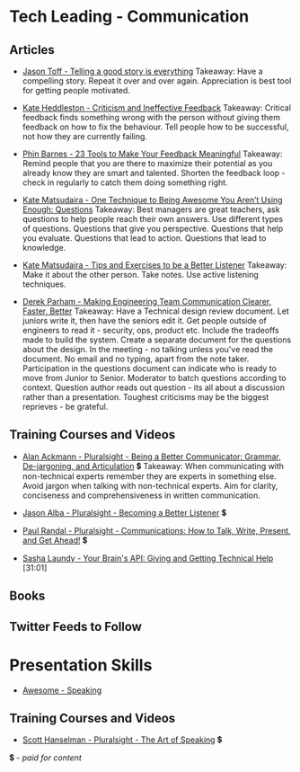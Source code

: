 # Tech Leading - Communication

## Articles

- [Jason Toff - Telling a good story is everything](https://medium.com/life-tips/telling-a-good-story-is-everything-5c66abbb23d9#.d1y57kslh)
Takeaway: Have a compelling story. Repeat it over and over again. Appreciation is best tool for getting people motivated. 

- [Kate Heddleston - Criticism and Ineffective Feedback](https://kateheddleston.com/blog/criticism-and-ineffective-feedback)
Takeaway: Critical feedback finds something wrong with the person without giving them feedback on how to fix the behaviour. Tell people how to be successful, not how they are currently failing.

- [Phin Barnes - 23 Tools to Make Your Feedback Meaningful](http://firstround.com/review/23-Tools-to-Make-Feedback-Meaningful/)
Takeaway: Remind people that you are there to maximize their potential as you already know they are smart and talented. Shorten the feedback loop - check in regularly to catch them doing something right.

- [Kate Matsudaira - One Technique to Being Awesome You Aren’t Using Enough: Questions](http://katemats.com/one-technique-to-being-awesome-you-arent-using-enough-questions/)
Takeaway: Best managers are great teachers, ask questions to help people reach their own answers. Use different types of questions. Questions that give you perspective. Questions that help you evaluate. Questions that lead to action. Questions that lead to knowledge.

- [Kate Matsudaira - Tips and Exercises to be a Better Listener](http://katemats.com/tips-exercises-better-listener/)
Takeaway: Make it about the other person. Take notes. Use active listening techniques.

- [Derek Parham - Making Engineering Team Communication Clearer, Faster, Better](http://firstround.com/review/making-engineering-team-communication-clearer-faster-better/)
Takeaway: Have a Technical design review document. Let juniors write it, then have the seniors edit it. Get people outside of engineers to read it - security, ops, product etc. Include the tradeoffs made to build the system. Create a separate document for the questions about the design. In the meeting - no talking unless you've read the document. No email and no typing, apart from the note taker. Participation in the questions document can indicate who is ready to move from Junior to Senior. Moderator to batch questions according to context. Question author reads out question - its all about a discussion rather than a presentation. Toughest criticisms may be the biggest reprieves - be grateful.

## Training Courses and Videos

- [Alan Ackmann - Pluralsight - Being a Better Communicator: Grammar, De-jargoning, and Articulation](https://app.pluralsight.com/library/courses/being-better-communicator-grammar-dejargoning-articulation) 💲
Takeaway: When communicating with non-technical experts remember they are experts in something else. Avoid jargon when talking with non-technical experts. Aim for clarity, conciseness and comprehensiveness in written communication.

- [Jason Alba - Pluralsight - Becoming a Better Listener](https://app.pluralsight.com/library/courses/becoming-better-listener) 💲

- [Paul Randal - Pluralsight - Communications: How to Talk, Write, Present, and Get Ahead!](https://app.pluralsight.com/library/courses/communication-skills) 💲

- [Sasha Laundy - Your Brain's API: Giving and Getting Technical Help](https://www.youtube.com/watch?v=hY14Er6JX2s) [31:01]

## Books


## Twitter Feeds to Follow


# Presentation Skills

- [Awesome - Speaking](https://github.com/matteofigus/awesome-speaking)

## Training Courses and Videos

- [Scott Hanselman - Pluralsight - The Art of Speaking](https://app.pluralsight.com/library/courses/hanselman-speaking) 💲


💲 - *paid for content*